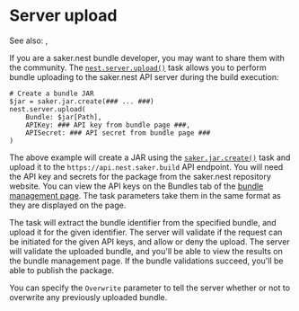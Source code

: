 # Server upload

See also: [](root:/saker.nest/doc/userguide/serverstorage.html), [](root:/saker.nest/doc/websiteguide/uploading.html)

If you are a saker.nest bundle developer, you may want to share them with the community. The [`nest.server.upload()`](root:/nest.repository.support/taskdoc/nest.server.upload.html) task allows you to perform bundle uploading to the saker.nest API server during the build execution:

```sakerscript
# Create a bundle JAR
$jar = saker.jar.create(### ... ###)
nest.server.upload(
	Bundle: $jar[Path],
	APIKey: ### API key from bundle page ###,
	APISecret: ### API secret from bundle page ###
)
```

The above example will create a JAR using the [`saker.jar.create()`](root:/saker.jar/taskdoc/saker.jar.create.html) task and upload it to the `https://api.nest.saker.build` API endpoint. You will need the API key and secrets for the package from the saker.nest repository website. You can view the API keys on the Bundles tab of the [bundle management page](https://nest.saker.build/user/packages). The task parameters take them in the same format as they are displayed on the page.

The task will extract the bundle identifier from the specified bundle, and upload it for the given identifier. The server will validate if the request can be initiated for the given API keys, and allow or deny the upload. The server will validate the uploaded bundle, and you'll be able to view the results on the bundle management page. If the bundle validations succeed, you'll be able to publish the package.

You can specify the `Overwrite` parameter to tell the server whether or not to overwrite any previously uploaded bundle.